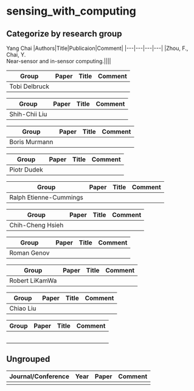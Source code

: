 # sensing_with_computing
## Categorize by research group
Yang Chai
|Authors|Title|Publicaion|Comment|
|---|---|---|---|
|Zhou, F., Chai, Y. <br>Near-sensor and in-sensor computing.||||

|Group|Paper|Title|Comment|
|---|---|---|---|
|Tobi Delbruck||||

|Group|Paper|Title|Comment|
|---|---|---|---|
|Shih-Chii Liu||||

|Group|Paper|Title|Comment|
|---|---|---|---|
|Boris Murmann||||

|Group|Paper|Title|Comment|
|---|---|---|---|
|Piotr Dudek||||

|Group|Paper|Title|Comment|
|---|---|---|---|
|Ralph Etienne-Cummings||||

|Group|Paper|Title|Comment|
|---|---|---|---|
|Chih-Cheng Hsieh||||

|Group|Paper|Title|Comment|
|---|---|---|---|
|Roman Genov||||

|Group|Paper|Title|Comment|
|---|---|---|---|
|Robert LiKamWa||||

|Group|Paper|Title|Comment|
|---|---|---|---|
|Chiao Liu||||

|Group|Paper|Title|Comment|
|---|---|---|---|
|||||
|||||
|||||
|||||
|||||

## Ungrouped
|Journal/Conference|Year|Paper|Comment|
|---|---|---|---|
|||||
